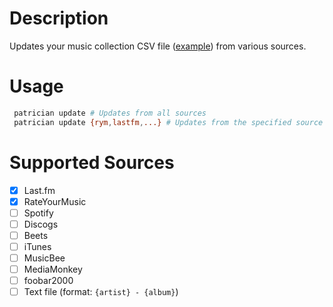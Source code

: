 # Description

Updates your music collection CSV file ([example](https://github.com/FOSSforlife/music-collection/blob/main/collection.csv)) from various sources.

# Usage

```bash
 patrician update # Updates from all sources
 patrician update {rym,lastfm,...} # Updates from the specified source
```

# Supported Sources

- [x] Last.fm
- [x] RateYourMusic
- [ ] Spotify
- [ ] Discogs
- [ ] Beets
- [ ] iTunes
- [ ] MusicBee
- [ ] MediaMonkey
- [ ] foobar2000
- [ ] Text file (format: `{artist} - {album}`)
